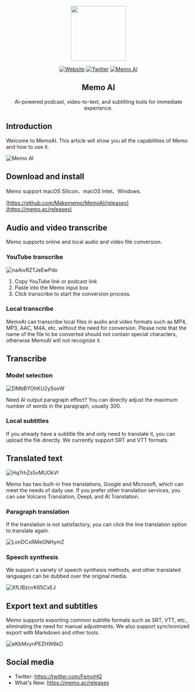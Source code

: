 
<p align="center">
  <a href="https://memo.ac"><img src="https://github.com/Makememo/MemoAI/assets/140973261/ceecb7fa-ce6c-43cf-b8ad-6ec86bbffd7d" width="150px"></a>
</p>
<p align="center">
	<a href="https://memo.ac"><img src="https://img.shields.io/badge/Official Website-memo.ac-brightgreen?logo=Safari" alt="Website" /></a>
  <a href="https://twitter.com/FemoHQ"><img src="https://img.shields.io/badge/Twitter-@FemoHQ-blue?logo=Twitter" alt="Twitter" /></a>
    <a href="https://discord.com/invite/kU8w5JgJxT"><img src="https://img.shields.io/badge/discord-1000-Purple?logo=Discord" alt="Memo AI" /></a>
</p>


<H2 align="center">Memo AI</H2>
<p align="center">Ai-powered podcast, video-to-text, and subtitling tools for immediate experience.</p>

## Introduction

Welcome to MemoAI. This article will show you all the capabilities of Memo and how to use it.

![Memo AI](https://cdn.sa.net/2024/06/12/Z4nQ213LxwgmMTW.jpg)

## Download and install

Memo support macOS Silicon、macOS Intel、Windows.


[https://github.com/Makememo/MemoAI/releases](https://memo.ac/releases)


## Audio and video transcribe

Memo supports online and local audio and video file conversion.

### YouTube transcribe

![naAivRZTJeEwPdo](https://vip2.loli.io/2023/10/04/naAivRZTJeEwPdo.png)

1. Copy YouTube link or podcast link
2. Paste into the Memo input box
3. Click transcribe to start the conversion process.

### Local transcribe

MemoAI can transcribe local files in audio and video formats such as MP4, MP3, AAC, M4A, etc. without the need for conversion. Please note that the name of the file to be converted should not contain special characters, otherwise MemoAI will not recognize it.


## Transcribe

### Model selection

![DMbBYOhKU2ySoxW](https://vip2.loli.io/2023/10/04/DMbBYOhKU2ySoxW.png)

Need AI output paragraph effect? You can directly adjust the maximum number of words in the paragraph, usually 300.

### Local subtitles

If you already have a subtitle file and only need to translate it, you can upload the file directly. We currently support SRT and VTT formats.

## Translated text

![Hq7rhZs5vMUOkVl](https://vip2.loli.io/2023/10/04/Hq7rhZs5vMUOkVl.png)

Memo has two built-in free translations, Google and Microsoft, which can meet the needs of daily use. If you prefer other translation services, you can use Volcano Translation, DeepL and AI Translation.

### Paragraph translation

If the translation is not satisfactory, you can click the line translation option to translate again.

![LonDCxRMeGNHymZ](https://vip2.loli.io/2023/10/04/LonDCxRMeGNHymZ.png)


### Speech synthesis

We support a variety of speech synthesis methods, and other translated languages can be dubbed over the original media.

![XfLIBzcvK65CxEJ](https://vip2.loli.io/2023/10/04/XfLIBzcvK65CxEJ.png)


## Export text and subtitles

Memo supports exporting common subtitle formats such as SRT, VTT, etc., eliminating the need for manual adjustments. We also support synchronized export with Markdown and other tools.

![eKbMxynPEZHW6kD](https://vip2.loli.io/2023/10/04/eKbMxynPEZHW6kD.png)

## Social media

- Twitter: https://twitter.com/FemoHQ
- What's New: https://memo.ac/releases
